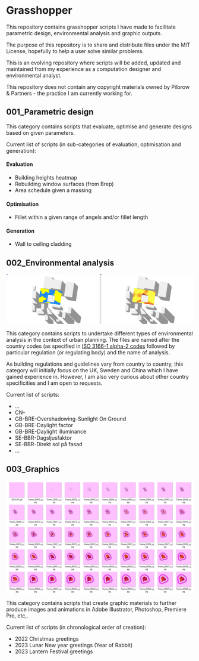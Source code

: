 # Grasshopper
This repository contains grasshopper scripts I have made to facilitate parametric design, environmental analysis and graphic outputs.

The purpose of this repository is to share and distribute files under the MIT License, hopefully to help a user solve similar problems.

This is an evolving repository where scripts will be added, updated and maintained from my experience as a computation designer and environmental analyst.

This repository does not contain any copyright materials owned by Pilbrow & Partners - the practice I am currently working for.

## **001_Parametric design** 
This category contains scripts that evaluate, optimise and generate designs based on given parameters.

Current list of scripts (in sub-categories of evaluation, optimisation and generation):
#### Evaluation
* Building heights heatmap
* Rebuilding window surfaces (from Brep)
* Area schedule given a massing

#### Optimisation
* Fillet within a given range of angels and/or fillet length

#### Generation
* Wall to ceiling cladding

## **002_Environmental analysis**
<p align="left">
<img alt="Visualising results" src="assets/GB-BRE-Overshadowing-Sunlight on Ground-combined.png" width="725px" />
</p>

This category contains scripts to undertake different types of environmental analysis in the context of urban planning. The files are named after the country codes (as specified in [ISO 3166-1 alpha-2 codes](https://www.iso.org/obp/ui/#iso:pub:PUB500001:en) followed by particular regulation (or regulating body) and the name of analysis. 

As building regulations and guidelines vary from country to country, this category will initially focus on the UK, Sweden and China which I have gained experience in. However, I am also very curious about other country specificities and I am open to requests.

Current list of scripts:

* ...
* CN-
* GB-BRE-Overshadowing-Sunlight On Ground
* GB-BRE-Daylight factor
* GB-BRE-Daylight illuminance
* SE-BBR-Dagsljusfaktor
* SE-BBR-Direkt sol på fasad
* ...


## **003_Graphics**
<p align="left">
<img alt="output frames" src="assets/2023-CNY-Overall.png" width="725px" />
</p>

This category contains scripts that create graphic materials to further produce images and animations in Adobe Illustrator, Photoshop, Premiere Pro, etc,. 

Current list of scripts (in chronological order of creation):
* 2022 Christmas greetings
* 2023 Lunar New year greetings (Year of Rabbit)
* 2023 Lantern Festival greetings
